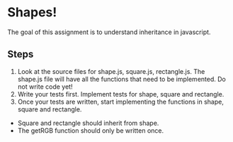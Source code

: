 # Shapes!

The goal of this assignment is to understand inheritance in javascript.

## Steps

1. Look at the source files for shape.js, square.js, rectangle.js. The shape.js file will have all the functions that need to be implemented. Do not write code yet!
2. Write your tests first.  Implement tests for shape, square and rectangle.
3. Once your tests are written, start implementing the functions in shape, square and rectangle.
  * Square and rectangle should inherit from shape.
  * The getRGB function should only be written once.